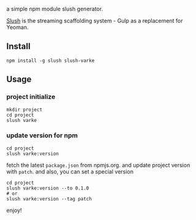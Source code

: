 
a simple npm module slush generator.

[Slush](http://slushjs.github.io/) is the streaming scaffolding system - Gulp as a replacement for Yeoman.

## Install

```
npm install -g slush slush-varke
```

## Usage

### project initialize

```
mkdir project
cd project
slush varke
```

### update version for npm

```
cd project
slush varke:version
```

fetch the latest `package.json` from npmjs.org. and update project version with `patch`. and also, you can set a special version

```
cd project
slush varke:version --to 0.1.0
# or
slush varke:version --tag patch
```

enjoy!
